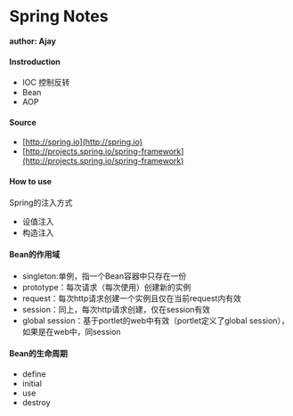 # Spring Notes
**author: Ajay**

#### Instroduction
* IOC 控制反转
* Bean
* AOP

#### Source
* [http://spring.io](http://spring.io)
* [http://projects.spring.io/spring-framework](http://projects.spring.io/spring-framework)

#### How to use
Spring的注入方式
* 设值注入
* 构造注入

#### Bean的作用域
* singleton:单例，指一个Bean容器中只存在一份
* prototype：每次请求（每次使用）创建新的实例
* request：每次http请求创建一个实例且仅在当前request内有效
* session：同上，每次http请求创建，仅在session有效
* global session：基于portlet的web中有效（portlet定义了global session），如果是在web中，同session

#### Bean的生命周期
* define
* initial
* use
* destroy
